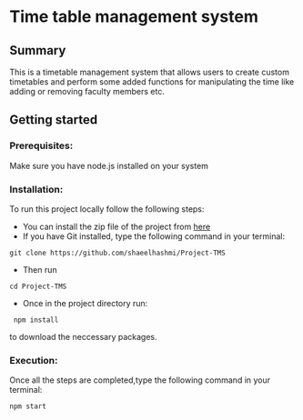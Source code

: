 # Time table management system
## Summary
This is a timetable management system that allows users to create custom timetables and perform some added functions for manipulating the time like adding or removing faculty members etc.
## Getting started
### Prerequisites:
Make sure you have node.js installed on your system<br>
### Installation:
To run this project locally follow the following steps:
* You can install the zip file of the project from [here](https://github.com/shaeelhashmi/Project-TMS)
* If you have Git installed, type the following command in your terminal:
```
git clone https://github.com/shaeelhashmi/Project-TMS
```
* Then run 
```
cd Project-TMS
```
* Once in the project directory run:
```
 npm install
```
to download the neccessary packages.
### Execution:
Once all the steps are completed,type the following command in your terminal:
```
npm start
```
